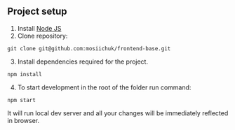 
## Project setup
1. Install [Node JS](https://nodejs.org/uk/)
2. Clone repository: 
```
git clone git@github.com:mosiichuk/frontend-base.git
```
3. Install dependencies required for the project.
```
npm install
```
4. To start development in the root of the folder run command:
```
npm start
```
It will run local dev server and all your changes will be immediately reflected in browser.

